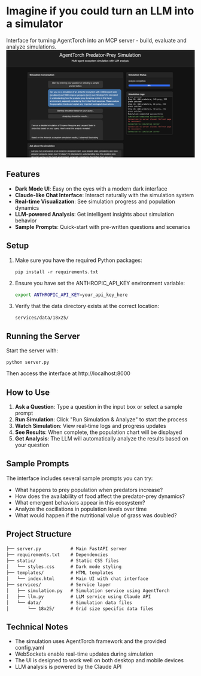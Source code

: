 # Imagine if you could turn an LLM into a simulator

Interface for turning AgentTorch into an MCP server - build, evaluate and analyze simulations.
![AgentTorch Simulation Interface](https://github.com/AgentTorch/mcp/blob/mcp-fix/static/images/agent-torch-mcp.png)

## Features

- **Dark Mode UI**: Easy on the eyes with a modern dark interface
- **Claude-like Chat Interface**: Interact naturally with the simulation system
- **Real-time Visualization**: See simulation progress and population dynamics
- **LLM-powered Analysis**: Get intelligent insights about simulation behavior
- **Sample Prompts**: Quick-start with pre-written questions and scenarios

## Setup

1. Make sure you have the required Python packages:
   ```
   pip install -r requirements.txt
   ```

2. Ensure you have set the ANTHROPIC_API_KEY environment variable:
   ```bash
   export ANTHROPIC_API_KEY=your_api_key_here
   ```

3. Verify that the data directory exists at the correct location:
   ```
   services/data/18x25/
   ```

## Running the Server

Start the server with:
```
python server.py
```

Then access the interface at http://localhost:8000

## How to Use

1. **Ask a Question**: Type a question in the input box or select a sample prompt
2. **Run Simulation**: Click "Run Simulation & Analyze" to start the process
3. **Watch Simulation**: View real-time logs and progress updates
4. **See Results**: When complete, the population chart will be displayed
5. **Get Analysis**: The LLM will automatically analyze the results based on your question

## Sample Prompts

The interface includes several sample prompts you can try:
- What happens to prey population when predators increase?
- How does the availability of food affect the predator-prey dynamics?
- What emergent behaviors appear in this ecosystem?
- Analyze the oscillations in population levels over time
- What would happen if the nutritional value of grass was doubled?

## Project Structure

```
├── server.py           # Main FastAPI server
├── requirements.txt    # Dependencies
├── static/             # Static CSS files
│   └── styles.css      # Dark mode styling
├── templates/          # HTML templates
│   └── index.html      # Main UI with chat interface
├── services/           # Service layer
│   ├── simulation.py   # Simulation service using AgentTorch
│   ├── llm.py          # LLM service using Claude API
│   └── data/           # Simulation data files
│       └── 18x25/      # Grid size specific data files
```

## Technical Notes

- The simulation uses AgentTorch framework and the provided config.yaml
- WebSockets enable real-time updates during simulation
- The UI is designed to work well on both desktop and mobile devices
- LLM analysis is powered by the Claude API
